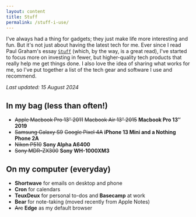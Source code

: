 ```yaml
---
layout: content
title: Stuff
permalink: /stuff-i-use/
---
```


I've always had a thing for gadgets; they just make life more interesting and fun. But it's not just about having the latest tech for me. Ever since I read Paul Graham's essay [`Stuff`](http://www.paulgraham.com/stuff.html) (which, by the way, is a great read), I've started to focus more on investing in fewer, but higher-quality tech products that really help me get things done. I also love the idea of sharing what works for me, so I've put together a list of the tech gear and software I use and recommend.

_Last updated: 15 August 2024_

## In my bag (less than often!)

-   ~~Apple Macbook Pro 13″ 2011~~ ~~Macbook Air 13″ 2015~~ **Macbook Pro 13″ 2019**
-   ~~Samsung Galaxy S9~~ ~~Google Pixel 4A~~ **iPhone 13 Mini and a Nothing Phone 2A**
-   ~~Nikon P510~~ **Sony Alpha A6400**
-   ~~Sony MDR-ZX300~~ **Sony WH-1000XM3**

## On my computer (everyday)

- **Shortwave** for emails on desktop and phone
- **Cron** for calendars
- **TeuxDeux** for personal to-dos and **Basecamp** at work
- **Bear** for note-taking (moved recently from Apple Notes)
- ~~Arc~~ **Edge** as my default browser
